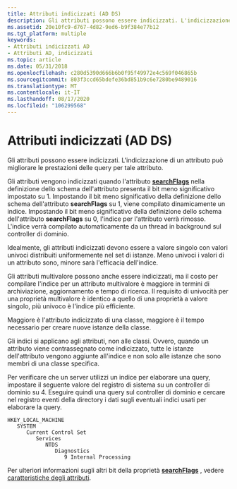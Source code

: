 ```yaml
---
title: Attributi indicizzati (AD DS)
description: Gli attributi possono essere indicizzati. L'indicizzazione di un attributo può migliorare le prestazioni delle query per tale attributo.
ms.assetid: 20e10fc9-d767-4d82-9ed6-b9f384e77b12
ms.tgt_platform: multiple
keywords:
- Attributi indicizzati AD
- Attributi AD, indicizzati
ms.topic: article
ms.date: 05/31/2018
ms.openlocfilehash: c280d5390d666b6b0f95f49972e4c569f046865b
ms.sourcegitcommit: 803f3ccd65bdefe36bd851b9c6e7280be9489016
ms.translationtype: MT
ms.contentlocale: it-IT
ms.lasthandoff: 08/17/2020
ms.locfileid: "106299568"
---
```

# <a name="indexed-attributes-ad-ds"></a>Attributi indicizzati (AD DS)

Gli attributi possono essere indicizzati. L'indicizzazione di un attributo può migliorare le prestazioni delle query per tale attributo.

Gli attributi vengono indicizzati quando l'attributo [**searchFlags**](/windows/desktop/ADSchema/a-searchflags) nella definizione dello schema dell'attributo presenta il bit meno significativo impostato su 1. Impostando il bit meno significativo della definizione dello schema dell'attributo **searchFlags** su 1, viene compilato dinamicamente un indice. Impostando il bit meno significativo della definizione dello schema dell'attributo **searchFlags** su 0, l'indice per l'attributo verrà rimosso. L'indice verrà compilato automaticamente da un thread in background sul controller di dominio.

Idealmente, gli attributi indicizzati devono essere a valore singolo con valori univoci distribuiti uniformemente nel set di istanze. Meno univoci i valori di un attributo sono, minore sarà l'efficacia dell'indice.

Gli attributi multivalore possono anche essere indicizzati, ma il costo per compilare l'indice per un attributo multivalore è maggiore in termini di archiviazione, aggiornamento e tempo di ricerca. Il requisito di univocità per una proprietà multivalore è identico a quello di una proprietà a valore singolo, più univoco è l'indice più efficiente.

Maggiore è l'attributo indicizzato di una classe, maggiore è il tempo necessario per creare nuove istanze della classe.

Gli indici si applicano agli attributi, non alle classi. Ovvero, quando un attributo viene contrassegnato come indicizzato, tutte le istanze dell'attributo vengono aggiunte all'indice e non solo alle istanze che sono membri di una classe specifica.

Per verificare che un server utilizzi un indice per elaborare una query, impostare il seguente valore del registro di sistema su un controller di dominio su 4. Eseguire quindi una query sul controller di dominio e cercare nel registro eventi della directory i dati sugli eventuali indici usati per elaborare la query.

```
HKEY_LOCAL_MACHINE
   SYSTEM
      Current Control Set
         Services
            NTDS
               Diagnostics
                  9 Internal Processing
```

Per ulteriori informazioni sugli altri bit della proprietà [**searchFlags**](/windows/desktop/ADSchema/a-searchflags) , vedere [caratteristiche degli attributi](characteristics-of-attributes.md).

 

 